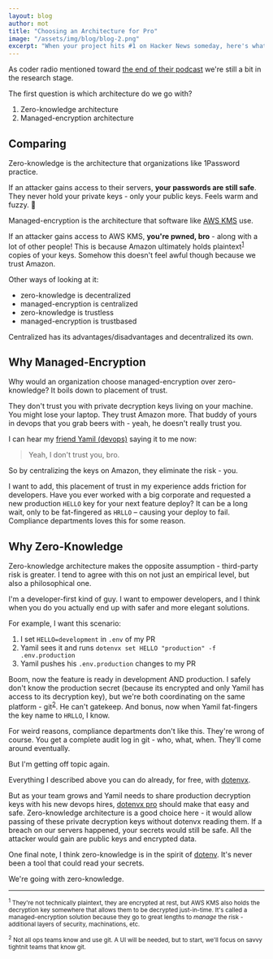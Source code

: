 ```yaml
---
layout: blog
author: mot
title: "Choosing an Architecture for Pro"
image: "/assets/img/blog/blog-2.png"
excerpt: "When your project hits #1 on Hacker News someday, here's what you can expect in terms of visits, stars, and more."
---
```


As coder radio mentioned toward [the end of their podcast](https://coder.show/576?t=3080) we're still a bit in the research stage.

The first question is which architecture do we go with?

1. Zero-knowledge architecture
2. Managed-encryption architecture

## Comparing

Zero-knowledge is the architecture that organizations like 1Password practice.

If an attacker gains access to their servers, **your passwords are still safe**. They never hold your private keys - only your public keys. Feels warm and fuzzy. 🧸

Managed-encryption is the architecture that software like [AWS KMS](https://aws.amazon.com/kms/) use.

If an attacker gains access to AWS KMS, **you're pwned, bro** - along with a lot of other people! This is because Amazon ultimately holds plaintext<sup>[1](#footnote1)</sup> copies of your keys. Somehow this doesn't feel awful though because we trust Amazon.

Other ways of looking at it:

* zero-knowledge is decentralized
* managed-encryption is centralized
* zero-knowledge is trustless
* managed-encryption is trustbased

Centralized has its advantages/disadvantages and decentralized its own.

## Why Managed-Encryption

Why would an organization choose managed-encryption over zero-knowledge? It boils down to placement of trust.

They don't trust you with private decryption keys living on your machine. You might lose your laptop. They trust Amazon more. That buddy of yours in devops that you grab beers with - yeah, he doesn't really trust you.

I can hear my [friend Yamil (devops)](https://github.com/elbuo8) saying it to me now:

> Yeah, I don't trust you, bro.

So by centralizing the keys on Amazon, they eliminate the risk - you.

I want to add, this placement of trust in my experience adds friction for developers. Have you ever worked with a big corporate and requested a new production `HELLO` key for your next feature deploy? It can be a long wait, only to be fat-fingered as `HRLLO` – causing your deploy to fail. Compliance departments loves this for some reason.

## Why Zero-Knowledge

Zero-knowledge architecture makes the opposite assumption - third-party risk is greater. I tend to agree with this on not just an empirical level, but also a philosophical one.

I'm a developer-first kind of guy. I want to empower developers, and I think when you do you actually end up with safer and more elegant solutions.

For example, I want this scenario:

1. I set `HELLO=development` in `.env` of my PR
2. Yamil sees it and runs `dotenvx set HELLO "production" -f .env.production`
3. Yamil pushes his `.env.production` changes to my PR

Boom, now the feature is ready in development AND production. I safely don't know the production secret (because its encrypted and only Yamil has access to its decryption key), but we're both coordinating on the same platform - git<sup>[2](#footnote2)</sup>. He can't gatekeep. And bonus, now when Yamil fat-fingers the key name to `HRLLO`, I know.

For weird reasons, compliance departments don't like this. They're wrong of course. You get a complete audit log in git - who, what, when. They'll come around eventually.

But I'm getting off topic again.

Everything I described above you can do already, for free, with [dotenvx](https://github.com/dotenvx/dotenvx).

But as your team grows and Yamil needs to share production decryption keys with his new devops hires, [dotenvx pro](https://github.com/dotenvx/dotenvx/issues/259) should make that easy and safe. Zero-knowledge architecture is a good choice here - it would allow passing of these private decryption keys without dotenvx reading them. If a breach on our servers happened, your secrets would still be safe. All the attacker would gain are public keys and encrypted data.

One final note, I think zero-knowledge is in the spirit of [dotenv](https://github.com/motdotla/dotenv). It's never been a tool that could read your secrets.

We're going with zero-knowledge.

---

<small><sup id="footnote1">1</sup> They're not technically plaintext, they are encrypted at rest, but AWS KMS also holds the decryption key somewhere that allows them to be decrypted just-in-time. It's called a managed-encryption solution because they go to great lengths to *manage* the risk - additional layers of security, machinations, etc.</small>

<small><sup id="footnote2">2</sup> Not all ops teams know and use git. A UI will be needed, but to start, we'll focus on savvy tightnit teams that know git.</small>
